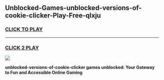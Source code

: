 
## Unblocked-Games-unblocked-versions-of-cookie-clicker-Play-Free-qlxju
<h3>
<a href="https://premium76.site?title=unblocked-versions-of-cookie-clicker&ref=21A">CLICK TO PLAY</a></h3>
<hr>

<h3>
<a href="https://premium76.site?title=unblocked-versions-of-cookie-clicker&ref=21A">CLICK 2 PLAY</a>
  
</h3>

<a href="https://premium76.site?title=unblocked-versions-of-cookie-clicker&ref=21A"><img src="https://clearcache.store/games.png"></a>


**unblocked-versions-of-cookie-clicker games unblocked: Your Gateway to Fun and Accessible Online Gaming**
